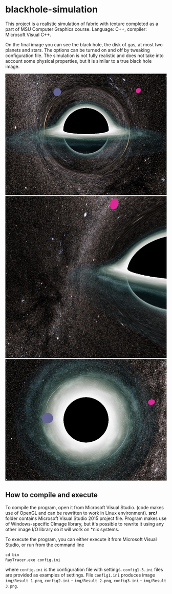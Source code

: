 # blackhole-simulation

This project is a realistic simulation of fabric with texture completed as a part of MSU Computer Graphics course. Language: C++, compiler: Microsoft Visual C++.

On the final image you can see the black hole, the disk of gas, at most two planets and stars. The options can be turned on and off by tweaking configuration file. The simulation is not fully realistic and does not take into account some physical properties, but it is similar to a true black hole image. 

<img src="img/Result 1.png"/>
<img src="img/Result 2.png"/>
<img src="img/Result 3.png"/>

## How to compile and execute

To compile the program, open it from Microsoft Visual Studio. (code makes use of OpenGL and can be rewritten to work in Linux environment). **src/** folder contains Microsoft Visual Studio 2015 project file. Program makes use of Windows-specific CImage library, but it's possible to rewrite it using any other image I/O library so it will work on *nix systems.

To execute the program, you can either execute it from Microsoft Visual Studio, or run from the command line

```
cd bin
RayTracer.exe config.ini
```

where ``config.ini`` is the configuration file with settings. ``config1-3.ini`` files are provided as examples of settings. File ``config1.ini`` produces image ``img/Result 1.png``, ``config2.ini`` - ``img/Result 2.png``, ``config3.ini`` - ``img/Result 3.png``.
